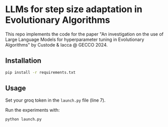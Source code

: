 # LLMs for step size adaptation in Evolutionary Algorithms

This repo implements the code for the paper "An investigation on the use of Large Language Models for hyperparameter tuning in Evolutionary Algorithms" by Custode & Iacca @ GECCO 2024.

## Installation

```bash
pip install -r requirements.txt
```

## Usage

Set your groq token in the `launch.py` file (line 7).

Run the experiments with:
```bash
python launch.py
```
